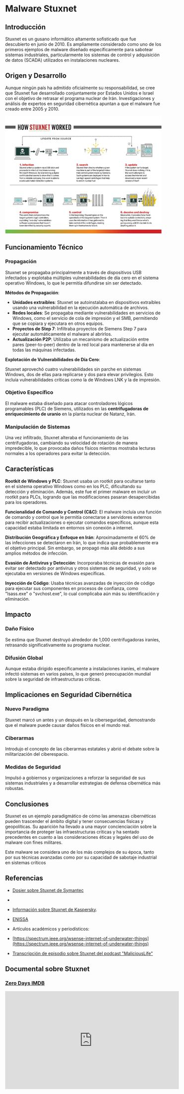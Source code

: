 # Malware Stuxnet


## Introducción

Stuxnet es un gusano informático altamente sofisticado que fue descubierto en junio de 2010. Es ampliamente considerado como uno de los primeros ejemplos de malware diseñado específicamente para sabotear sistemas industriales, particularmente los sistemas de control y adquisición de datos (SCADA) utilizados en instalaciones nucleares.

## Origen y Desarrollo

Aunque ningún país ha admitido oficialmente su responsabilidad, se cree que Stuxnet fue desarrollado conjuntamente por Estados Unidos e Israel con el objetivo de retrasar el programa nuclear de Irán. Investigaciones y análisis de expertos en seguridad cibernética apuntan a que el malware fue creado entre 2005 y 2010.

![Stuxnet](img/stuxnet.jpeg)

## Funcionamiento Técnico

### Propagación

Stuxnet se propagaba principalmente a través de dispositivos USB infectados y explotaba múltiples vulnerabilidades de día cero en el sistema operativo Windows, lo que le permitía difundirse sin ser detectado.

**Métodos de Propagación**:

   - **Unidades extraíbles**: Stuxnet se autoinstalaba en dispositivos extraíbles usando una vulnerabilidad en la ejecución automática de archivos.
   - **Redes locales**: Se propagaba mediante vulnerabilidades en servicios de Windows, como el servicio de cola de impresión y el SMB, permitiendo que se copiara y ejecutara en otros equipos.
   - **Proyectos de Step 7**: Infiltraba proyectos de Siemens Step 7 para ejecutar automáticamente el malware al abrirlos.
   - **Actualización P2P**: Utilizaba un mecanismo de actualización entre pares (peer-to-peer) dentro de la red local para mantenerse al día en todas las máquinas infectadas.
   
 **Explotación de Vulnerabilidades de Día Cero**: 
 
 Stuxnet aprovechó cuatro vulnerabilidades sin parche en sistemas Windows, dos de ellas para replicarse y dos para elevar privilegios. Esto incluía vulnerabilidades críticas como la de Windows LNK y la de impresión.


### Objetivo Específico

El malware estaba diseñado para atacar controladores lógicos programables (PLC) de Siemens, utilizados en las **centrifugadoras de enriquecimiento de uranio** en la planta nuclear de Natanz, Irán.


### Manipulación de Sistemas

Una vez infiltrado, Stuxnet alteraba el funcionamiento de las centrifugadoras, cambiando su velocidad de rotación de manera impredecible, lo que provocaba daños físicos mientras mostraba lecturas normales a los operadores para evitar la detección.

## Características

 **Rootkit de Windows y PLC**: Stuxnet usaba un rootkit para ocultarse tanto en el sistema operativo Windows como en los PLC, dificultando su detección y eliminación. Además, este fue el primer malware en incluir un rootkit para PLCs, logrando que las modificaciones pasaran desapercibidas para los operadores.
   
 **Funcionalidad de Comando y Control (C&C)**: El malware incluía una función de comando y control que le permitía conectarse a servidores externos para recibir actualizaciones o ejecutar comandos específicos, aunque esta capacidad estaba limitada en entornos sin conexión a internet.
   
 **Distribución Geográfica y Enfoque en Irán**: Aproximadamente el 60% de las infecciones se detectaron en Irán, lo que indica que probablemente era el objetivo principal. Sin embargo, se propagó más allá debido a sus amplios métodos de infección.
   
 **Evasión de Antivirus y Detección**: Incorporaba técnicas de evasión para evitar ser detectado por antivirus y otros sistemas de seguridad, y solo se ejecutaba en versiones de Windows específicas.

 **Inyección de Código**: Usaba técnicas avanzadas de inyección de código para ejecutar sus componentes en procesos de confianza, como "lsass.exe" o "svchost.exe", lo cual complicaba aún más su identificación y eliminación.

## Impacto

### Daño Físico

Se estima que Stuxnet destruyó alrededor de 1,000 centrifugadoras iraníes, retrasando significativamente su programa nuclear.

### Difusión Global

Aunque estaba dirigido específicamente a instalaciones iraníes, el malware infectó sistemas en varios países, lo que generó preocupación mundial sobre la seguridad de infraestructuras críticas.

## Implicaciones en Seguridad Cibernética

### Nuevo Paradigma

Stuxnet marcó un antes y un después en la ciberseguridad, demostrando que el malware puede causar daños físicos en el mundo real.

### Ciberarmas

Introdujo el concepto de las ciberarmas estatales y abrió el debate sobre la militarización del ciberespacio.

### Medidas de Seguridad

Impulsó a gobiernos y organizaciones a reforzar la seguridad de sus sistemas industriales y a desarrollar estrategias de defensa cibernética más robustas.

## Conclusiones

Stuxnet es un ejemplo paradigmático de cómo las amenazas cibernéticas pueden trascender el ámbito digital y tener consecuencias físicas y geopolíticas. Su aparición ha llevado a una mayor concienciación sobre la importancia de proteger las infraestructuras críticas y ha sentado precedentes en cuanto a las consideraciones éticas y legales del uso de malware con fines militares.


    

Este malware se considera uno de los más complejos de su época, tanto por sus técnicas avanzadas como por su capacidad de sabotaje industrial en sistemas críticos


## Referencias

- [Dosier sobre Stuxnet de Symantec](https://www.security.com/threat-intelligence/stuxnet-dossier-espionage) 
- 
-  [Información sobre Stuxnet de Kaspersky](https://www.kaspersky.com/resource-center/definitions/what-is-stuxnet).

- [ENISSA](https://www.enisa.europa.eu/news/enisa-news/stuxnet-analysis)

- Artículos académicos y periodísticos:

- [https://spectrum.ieee.org/wsense-internet-of-underwater-things](https://spectrum.ieee.org/wsense-internet-of-underwater-things)

- [Transcripción de episodio sobre Stuxnet del podcast "MaliciousLife"](https://malicious.life/episode/episode-7-stuxnet-part-1/)

## Documental sobre Stuxnet

### [Zero Days IMDB](https://www.imdb.com/title/tt5446858/?ref_=fn_al_tt_1)

<iframe width="560" height="315" src="https://www.youtube.com/embed/Fqk_VUMzY_M?si=kdrstnKapJ7v1f4e" title="YouTube video player" frameborder="0" allow="accelerometer; autoplay; clipboard-write; encrypted-media; gyroscope; picture-in-picture; web-share" referrerpolicy="strict-origin-when-cross-origin" allowfullscreen></iframe>